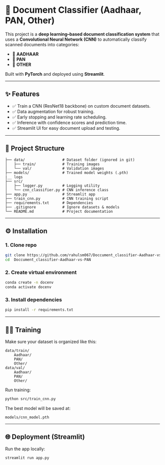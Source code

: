 
# 📄 Document Classifier (Aadhaar, PAN, Other)

This project is a **deep learning–based document classification system** that uses a **Convolutional Neural Network (CNN)** to automatically classify scanned documents into categories:
- 🪪 **AADHAAR**
- 🧾 **PAN**
- 📂 **OTHER**

Built with **PyTorch** and deployed using **Streamlit**.

---

## ✨ Features
- ✅ Train a CNN (ResNet18 backbone) on custom document datasets.  
- ✅ Data augmentation for robust training.  
- ✅ Early stopping and learning rate scheduling.  
- ✅ Inference with confidence scores and prediction time.  
- ✅ Streamlit UI for easy document upload and testing.  

---

## 📂 Project Structure
```
├── data/                 # Dataset folder (ignored in git)
│   ├── train/            # Training images
│   └── val/              # Validation images
├── models/               # Trained model weights (.pth)
|__ logs             
├── src/
│   ├── logger.py         # Logging utility
│   └── cnn_classifier.py # CNN inference class
├── app.py                # Streamlit app
├── train_cnn.py          # CNN training script            
├── requirements.txt      # Dependencies
├── .gitignore            # Ignore datasets & models
└── README.md             # Project documentation
```

---

## ⚙️ Installation

### 1. Clone repo
```bash
git clone https://github.com/rahulsm067/Doccument_classifier-Aadhaar-vs-PAN
cd  Doccument_classifier-Aadhaar-vs-PAN
```

### 2. Create virtual environment
```bash
conda create -n docenv
conda activate docenv    
```

### 3. Install dependencies
```bash
pip install -r requirements.txt
```

---

## 🏋️‍♂️ Training

Make sure your dataset is organized like this:
```
data/train/
    Aadhaar/
    PAN/
    Other/
data/val/
    Aadhaar/
    PAN/
    Other/
```

Run training:
```bash
python src/train_cnn.py
```

The best model will be saved at:
```
models/cnn_model.pth
```

---


## 🌐 Deployment (Streamlit)

Run the app locally:
```bash
streamlit run app.py
```

